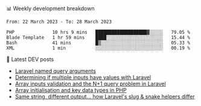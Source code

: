 📊 Weekly development breakdown
<!--START_SECTION:waka-->

```text
From: 22 March 2023 - To: 28 March 2023

PHP              10 hrs 9 mins   ███████████████████▓░░░░░   79.05 %
Blade Template   1 hr 59 mins    ████░░░░░░░░░░░░░░░░░░░░░   15.44 %
Bash             41 mins         █▒░░░░░░░░░░░░░░░░░░░░░░░   05.33 %
XML              1 min           ░░░░░░░░░░░░░░░░░░░░░░░░░   00.19 %
```

<!--END_SECTION:waka-->

📕 Latest DEV posts
<!-- BLOG-POST-LIST:START -->
- [Laravel named query arguments](https://dev.to/michaelvickersuk/laravel-named-query-arguments-28kd)
- [Determining if multiple inputs have values with Laravel](https://dev.to/michaelvickersuk/determining-if-multiple-inputs-have-values-with-laravel-km6)
- [Array inputs validation and the N+1 query problem in Laravel](https://dev.to/michaelvickersuk/array-inputs-validation-and-the-n1-query-problem-in-laravel-2agb)
- [Array initialisation and key data types in PHP](https://dev.to/michaelvickersuk/array-initialisation-and-key-data-types-in-php-1e5b)
- [Same string, different output... how Laravel&#39;s slug &amp; snake helpers differ](https://dev.to/michaelvickersuk/same-string-different-output-how-laravels-slug-snake-helpers-differ-1ccj)
<!-- BLOG-POST-LIST:END -->
